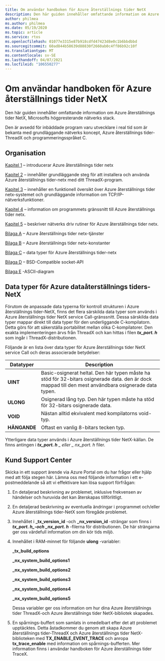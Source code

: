 ```yaml
---
title: Om användar handboken för Azure återställnings tider NetX
description: Den här guiden innehåller omfattande information om Azure återställnings tider NetX, Microsofts högpresterande nätverks stack.
author: philmea
ms.author: philmea
ms.date: 05/19/2020
ms.topic: article
ms.service: rtos
ms.openlocfilehash: 01077e3315e87b918cdfd47423d8e0c1b6bbdbbd
ms.sourcegitcommit: 60ad844b58639d88830f2660ab0c4ff86b92c10f
ms.translationtype: MT
ms.contentlocale: sv-SE
ms.lasthandoff: 04/07/2021
ms.locfileid: "106550277"
---
```

# <a name="about-the-azure-rtos-netx-user-guide"></a>Om användar handboken för Azure återställnings tider NetX

Den här guiden innehåller omfattande information om Azure återställnings tider NetX, Microsofts högpresterande nätverks stack.

Den är avsedd för inbäddade program varu utvecklare i real tid som är bekanta med grundläggande nätverks koncept, Azure återställnings tider-ThreadX och programmeringsspråket C.

## <a name="organization"></a>Organisation

[Kapitel 1](chapter1.md) – introducerar Azure återställnings tider netx

[Kapitel 2](chapter2.md) – innehåller grundläggande steg för att installera och använda Azure återställnings tider-netx med ditt ThreadX-program.

[Kapitel 3](chapter3.md) – innehåller en funktionell översikt över Azure återställnings tider netx-systemet och grundläggande information om TCP/IP-nätverksfunktioner.

[Kapitel 4](chapter4.md) – information om programmets gränssnitt till Azure återställnings tider netx.

[Kapitel 5](chapter5.md) – beskriver nätverks driv rutiner för Azure återställnings tider netx.

[Bilaga A](appendix-a.md) – Azure återställnings tider netx-tjänster

[Bilaga B](appendix-b.md) – Azure återställnings tider netx-konstanter

[Bilaga C](appendix-c.md) – data typer för Azure återställnings tider-netx

[Bilaga D](appendix-d.md) – BSD-Compatible socket-API

[Bilaga E](appendix-e.md) -ASCII-diagram

## <a name="azure-rtos-netx-data-types"></a>Data typer för Azure dataåterställnings tiders-NetX

Förutom de anpassade data typerna för kontroll strukturen i Azure återställnings tider-NetX, finns det flera särskilda data typer som används i Azure återställnings tider NetX service Call-gränssnitt. Dessa särskilda data typer mappar direkt till data typer för den underliggande C-kompilatorn. Detta görs för att säkerställa portabilitet mellan olika C-kompilatorer. Den exakta implementeringen ärvs från ThreadX och kan hittas i filen ***tx_port. h*** som ingår i ThreadX-distributionen.

Följande är en lista över data typer för Azure återställnings tider NetX service Call och deras associerade betydelser:

| Datatyper | Description  |
| --------- | ------------------------------------------------------------------------------------------------------------------------------------- |
| **UINT**  | Basic-osignerat heltal. Den här typen måste ha stöd för 32-bitars osignerade data. den är dock mappad till den mest användbara osignerade data typen. |
| **ULONG** | Osignerad lång typ. Den här typen måste ha stöd för 32-bitars osignerade data.                                                                      |
| **VOID**  | Nästan alltid ekvivalent med kompilatorns void-typ.                                                                                 |
| **HÄNGANDE**  | Oftast en vanlig 8-bitars tecken typ.                                                                                           |

Ytterligare data typer används i Azure återställnings tider NetX-källan. De finns antingen i ***tx_port. h** _ eller _ *_nx_port. h_** filer.

## <a name="customer-support-center"></a>Kund Support Center

Skicka in ett support ärende via Azure Portal om du har frågor eller hjälp med att följa stegen här. Lämna oss med följande information i ett e-postmeddelande så att vi effektivare kan lösa support förfrågan:

1. En detaljerad beskrivning av problemet, inklusive frekvensen av händelser och huruvida det kan återskapas tillförlitligt.

2. En detaljerad beskrivning av eventuella ändringar i programmet och/eller Azure återställnings tider-NetX som föregåde problemet.

3. Innehållet i **_tx_version_id** -och **_nx_version_id** -strängar som finns i **_tx_port. h_*_-och _*_nx_port. h_** -filerna för distributionen. De här strängarna ger oss värdefull information om din kör tids miljö.

4. Innehållet i RAM-minnet för följande **ulong** -variabler:

    **_tx_build_options**

    **_nx_system_build_options1**

    **_nx_system_build_options2**

    **_nx_system_build_options3**

    **_nx_system_build_options4**

    **_nx_system_build_options5**

    Dessa variabler ger oss information om hur dina Azure återställnings tider ThreadX-och Azure återställnings tider NetX-bibliotek skapades.

5. En spårnings-buffert som samlats in omedelbart efter det att problemet upptäcktes. Detta åstadkommer du genom att skapa Azure återställnings tider-ThreadX och Azure återställnings tider NetX-biblioteken med **TX_ENABLE_EVENT_TRACE** och anropa **tx_trace_enable** med information om spårnings-bufferten. Mer information finns i användar handboken för Azure återställnings tider TraceX.
